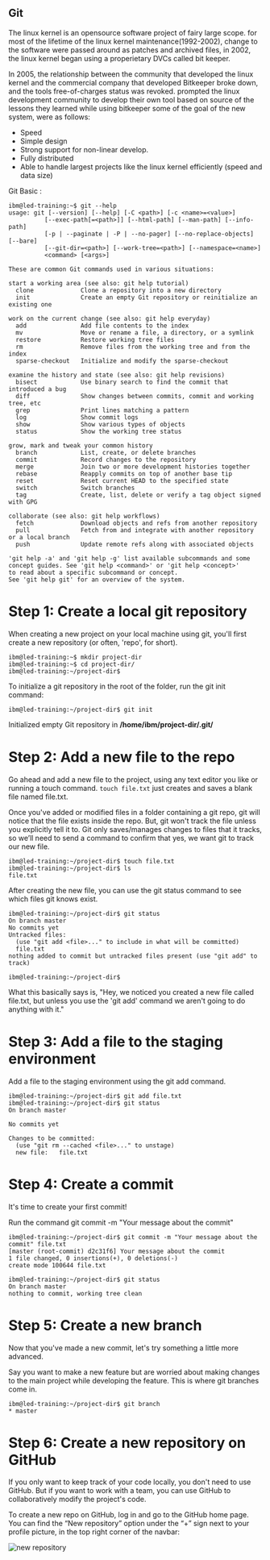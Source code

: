## Git 

The linux kernel is an opensource software project of fairy large scope. for most of the lifetime of the linux kernel maintenance(1992-2002), change to the software were passed around as patches and archived files, in 2002, the linux kernel began using a properietary DVCs called bit keeper.

In 2005, the relationship between the community that developed the linux kernel and the commercial company that developed Bitkeeper broke down, and the tools free-of-charges status was revoked. prompted the linux development community to develop their own tool based on source of the lessons they learned while using bitkeeper some of the goal of the new system, were as follows: 

  * Speed 
  * Simple design 
  * Strong support for non-linear develop. 
  * Fully distributed
  * Able to handle largest projects like the linux kernel efficiently (speed and data size)

Git Basic : 

    ibm@led-training:~$ git --help
    usage: git [--version] [--help] [-C <path>] [-c <name>=<value>]
              [--exec-path[=<path>]] [--html-path] [--man-path] [--info-path]
              [-p | --paginate | -P | --no-pager] [--no-replace-objects] [--bare]
              [--git-dir=<path>] [--work-tree=<path>] [--namespace=<name>]
              <command> [<args>]
    
    These are common Git commands used in various situations:

    start a working area (see also: git help tutorial)
      clone             Clone a repository into a new directory
      init              Create an empty Git repository or reinitialize an existing one

    work on the current change (see also: git help everyday)
      add               Add file contents to the index
      mv                Move or rename a file, a directory, or a symlink
      restore           Restore working tree files
      rm                Remove files from the working tree and from the index
      sparse-checkout   Initialize and modify the sparse-checkout

    examine the history and state (see also: git help revisions)
      bisect            Use binary search to find the commit that introduced a bug
      diff              Show changes between commits, commit and working tree, etc
      grep              Print lines matching a pattern
      log               Show commit logs
      show              Show various types of objects
      status            Show the working tree status

    grow, mark and tweak your common history
      branch            List, create, or delete branches
      commit            Record changes to the repository
      merge             Join two or more development histories together
      rebase            Reapply commits on top of another base tip
      reset             Reset current HEAD to the specified state
      switch            Switch branches
      tag               Create, list, delete or verify a tag object signed with GPG

    collaborate (see also: git help workflows)
      fetch             Download objects and refs from another repository
      pull              Fetch from and integrate with another repository or a local branch
      push              Update remote refs along with associated objects

    'git help -a' and 'git help -g' list available subcommands and some
    concept guides. See 'git help <command>' or 'git help <concept>'
    to read about a specific subcommand or concept.
    See 'git help git' for an overview of the system.


# Step 1: Create a local git repository 

When creating a new project on your local machine using git, you'll first create a new repository (or often, 'repo', for short). 

    ibm@led-training:~$ mkdir project-dir 
    ibm@led-training:~$ cd project-dir/
    ibm@led-training:~/project-dir$ 
To initialize a git repository in the root of the folder, run the git init command: 

    ibm@led-training:~/project-dir$ git init
Initialized empty Git repository in **/home/ibm/project-dir/.git/**

# Step 2: Add a new file to the repo
Go ahead and add a new file to the project, using any text editor you like or running a touch command. `touch file.txt` just creates and saves a blank file named file.txt. 

Once you've added or modified files in a folder containing a git repo, git will notice that  the file exists inside the repo. But, git won't track the file unless you explicitly tell it to. Git only saves/manages changes to files that it tracks, so we’ll need to send a command to confirm that yes, we want git to track our new file.

    ibm@led-training:~/project-dir$ touch file.txt
    ibm@led-training:~/project-dir$ ls
    file.txt

After creating the new file, you can use the git status command to see which files git knows exist.

    ibm@led-training:~/project-dir$ git status
    On branch master
    No commits yet
    Untracked files:
      (use "git add <file>..." to include in what will be committed)
      file.txt
    nothing added to commit but untracked files present (use "git add" to track)
    
    ibm@led-training:~/project-dir$  

What this basically says is, "Hey, we noticed you created a new file called file.txt, but unless you use the 'git add' command we aren't going to do anything with it."

# Step 3: Add a file to the staging environment
Add a file to the staging environment using the git add command. 

    ibm@led-training:~/project-dir$ git add file.txt 
    ibm@led-training:~/project-dir$ git status 
    On branch master

    No commits yet

    Changes to be committed:
      (use "git rm --cached <file>..." to unstage)
      new file:   file.txt

# Step 4: Create a commit
It's time to create your first commit!

Run the command git commit -m "Your message about the commit"

    ibm@led-training:~/project-dir$ git commit -m "Your message about the commit" file.txt 
    [master (root-commit) d2c31f6] Your message about the commit
    1 file changed, 0 insertions(+), 0 deletions(-)
    create mode 100644 file.txt
    
    ibm@led-training:~/project-dir$ git status
    On branch master
    nothing to commit, working tree clean

# Step 5: Create a new branch
Now that you've made a new commit, let's try something a little more advanced.

Say you want to make a new feature but are worried about making changes to the main project while developing the feature. This is where git branches come in. 

    ibm@led-training:~/project-dir$ git branch
    * master

# Step 6: Create a new repository on GitHub
If you only want to keep track of your code locally, you don't need to use GitHub. But if you want to work with a team, you can use GitHub to collaboratively modify the project's code.

To create a new repo on GitHub, log in and go to the GitHub home page. You can find the “New repository” option under the “+” sign next to your profile picture, in the top right corner of the navbar:

![new repository](https://github.com/gitops97123/gitOps/blob/main/DeepinScreenshot_select-area_20211012002526.png?raw=true)